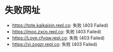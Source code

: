 # 失败网址
- https://tote.kaikaixin.repl.co: 失败 (403
Failed)
- https://moo.zxco.repl.co: 失败 (403
Failed)
- https://Love.cfvqw.repl.co: 失败 (403
Failed)
- https://vi.zogzr.repl.co: 失败 (403
Failed)
